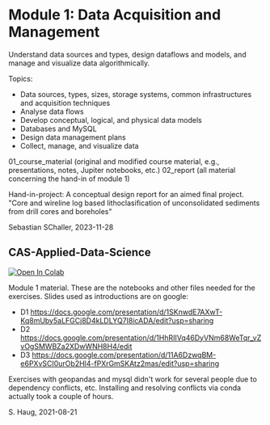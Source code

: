 # Module 1: Data Acquisition and Management 

Understand data sources and types, design dataflows and models, and manage and visualize data algorithmically.

Topics: 

- Data sources, types, sizes, storage systems, common infrastructures and acquisition techniques
- Analyse data flows
- Develop conceptual, logical, and physical data models
- Databases and MySQL
- Design data management plans
- Collect, manage, and visualize data

01_course_material (original and modified course material, e.g., presentations, notes, Jupiter notebooks, etc.)
02_report (all material concerning the hand-in of module 1)

Hand-in-project: A conceptual design report for an aimed final project. "Core and wireline log based lithoclasification of unconsolidated sediments from drill cores and boreholes"

Sebastian SChaller, 2023-11-28


## CAS-Applied-Data-Science

[![Open In Colab](https://colab.research.google.com/assets/colab-badge.svg)](https://colab.research.google.com/github/sigvehaug/CAS-Applied-Data-Science)

Module 1 material. These are the notebooks and other files needed for the exercises. Slides used as introductions are on google:

- D1 https://docs.google.com/presentation/d/1SKnwdE7AXwT-Kq8mUby5aLFGCj8D4kLDLYQ7I8icADA/edit?usp=sharing
- D2 https://docs.google.com/presentation/d/1HhRIIVq46DyVNm68WeTqr_vZvOgSMWBZa2XDwWNH8H4/edit
- D3 https://docs.google.com/presentation/d/11A6DzwqBM-e6PXvSCI0urOb2Hl4-fPXrGmSKAtz2mas/edit?usp=sharing

Exercises with geopandas and mysql didn't work for several people due to dependency conflicts, etc. Installing and resolving conflicts via conda actually took a couple of hours. 

S. Haug, 2021-08-21
